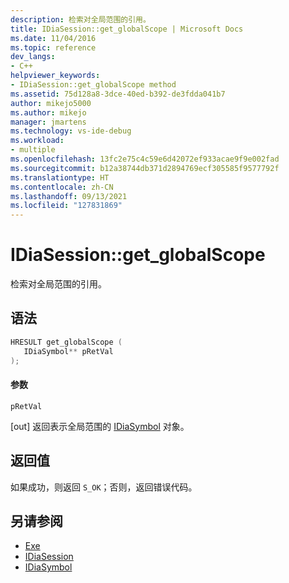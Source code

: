 ```yaml
---
description: 检索对全局范围的引用。
title: IDiaSession::get_globalScope | Microsoft Docs
ms.date: 11/04/2016
ms.topic: reference
dev_langs:
- C++
helpviewer_keywords:
- IDiaSession::get_globalScope method
ms.assetid: 75d128a8-3dce-40ed-b392-de3fdda041b7
author: mikejo5000
ms.author: mikejo
manager: jmartens
ms.technology: vs-ide-debug
ms.workload:
- multiple
ms.openlocfilehash: 13fc2e75c4c59e6d42072ef933acae9f9e002fad
ms.sourcegitcommit: b12a38744db371d2894769ecf305585f9577792f
ms.translationtype: HT
ms.contentlocale: zh-CN
ms.lasthandoff: 09/13/2021
ms.locfileid: "127831869"
---
```

# <a name="idiasessionget_globalscope"></a>IDiaSession::get_globalScope
检索对全局范围的引用。

## <a name="syntax"></a>语法

```C++
HRESULT get_globalScope ( 
   IDiaSymbol** pRetVal
);
```

#### <a name="parameters"></a>参数
 `pRetVal`

[out] 返回表示全局范围的 [IDiaSymbol](../../debugger/debug-interface-access/idiasymbol.md) 对象。

## <a name="return-value"></a>返回值
 如果成功，则返回 `S_OK`；否则，返回错误代码。

## <a name="see-also"></a>另请参阅
- [Exe](../../debugger/debug-interface-access/exe.md)
- [IDiaSession](../../debugger/debug-interface-access/idiasession.md)
- [IDiaSymbol](../../debugger/debug-interface-access/idiasymbol.md)
